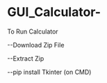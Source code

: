 # GUI_Calculator-
To Run Calculator

--Download Zip File

--Extract Zip


--pip install Tkinter (on CMD)
